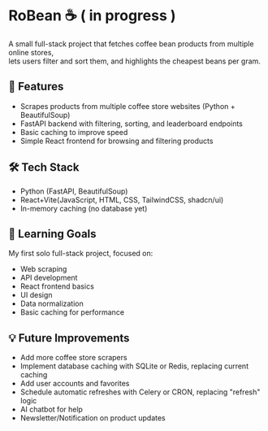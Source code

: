 # RoBean ☕ ( in progress )  

A small full-stack project that fetches coffee bean products from multiple online stores,  
lets users filter and sort them, and highlights the cheapest beans per gram.  

## 🚀 Features
- Scrapes products from multiple coffee store websites (Python + BeautifulSoup)
- FastAPI backend with filtering, sorting, and leaderboard endpoints
- Basic caching to improve speed
- Simple React frontend for browsing and filtering products

## 🛠 Tech Stack
- Python (FastAPI, BeautifulSoup)
- React+Vite(JavaScript, HTML, CSS, TailwindCSS, shadcn/ui)
- In-memory caching (no database yet)

## 🎯 Learning Goals
My first solo full-stack project, focused on:
- Web scraping
- API development
- React frontend basics
- UI design
- Data normalization
- Basic caching for performance

## 💡 Future Improvements
- Add more coffee store scrapers  
- Implement database caching with SQLite or Redis, replacing current caching  
- Add user accounts and favorites  
- Schedule automatic refreshes with Celery or CRON, replacing "refresh" logic
- AI chatbot for help
- Newsletter/Notification on product updates
